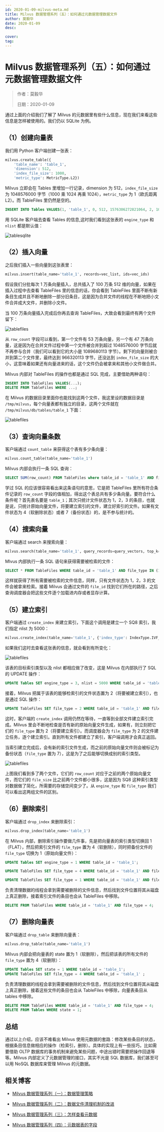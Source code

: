 ```yaml
---
id: 2020-01-09-milvus-meta.md
title: Milvus 数据管理系列（五）：如何通过元数据管理数据文件
author: 莫毅华
date: 2020-01-09
desc:

cover:
tag:
---
```


# Milvus 数据管理系列（五）：如何通过元数据管理数据文件

> 作者：莫毅华
>
> 日期：2020-01-09

通过上面的介绍我们了解了 Milvus 的元数据里有些什么信息，现在我们来看这些信息是怎样被使用的。我们仍以 SQLite 为例。

## （1）创建向量表

我们用 Python 客户端创建一张表：

```python
milvus.create_table({
    'table_name': 'table_1',
    'dimension': 512,
    'index_file_size': 1000,
    'metric_type': MetricType.L2})
```

Milvus 立即会在 Tables 里增加一行记录，dimension 为 512，`index_file_size` 为 1048576000 字节（1000 乘 1024 再乘 1024），`metric_type` 为 1（欧氏距离 L2）。而 TableFiles 里仍然是空的。

```sql
INSERT INTO Tables VALUES(1, 'table_1', 0, 512, 1576306272821064, 2, 1048576000, 1, 16384, 1, , , '0.6.0')
```

用 SQLite 客户端去查看 Tables 的信息,这时我们看到这张表的 `engine_type` 和 `nlist` 都是默认值：

![tablesqlite](https://raw.githubusercontent.com/milvus-io/community/master/blog/assets/metadata/table_sqlite.png)

## （2）插入向量

之后我们插入一些向量到这张表里：

```python
milvus.insert(table_name='table_1', records=vec_list, ids=vec_ids)
```

假设我们分批每次 1 万条向量插入，总共插入了 100 万条 512 维的向量，如果在插入过程中去查看 TableFiles 里的信息的话，你会看到 TableFiles 里面不断有新条目生成并且不断地删除一部分旧条目，这是因为合并文件的线程在不断地把小文件合并成大文件，并删除小文件。

当 100 万条向量插入完成后你再去查询 TableFiles，大致会看到最终有两个文件留下：

![tablefiles](https://raw.githubusercontent.com/milvus-io/community/master/blog/assets/metadata/table_files.png)

从 `row_count` 字段可以看到，第一个文件有 53 万条向量，另一个有 47 万条向量，这是因为在合并文件过程中第一个文件被合并到超过 1048576000 字节后就不再参与合并（我们可以看到它的大小是 1089680113 字节）。剩下的向量则被合并到第二个文件里，最终达到 966320113 字节，还没达到 `index_file_size` 的大小，这意味着如果还有向量进来的话，这个文件仍会被拿来和其他小文件做合并。

Milvus 内部对 TableFiles 的操作也都是通过 SQL 完成，主要借助两种语句：

```sql
INSERT INTO TableFiles VALUES(...);
DELETE FROM TableFiles WHERE ...;
```

在 Milvus 的数据目录里面你也能找到这两个文件，我这里设的数据目录是 `/tmp/milvus`，每个向量表都有独立的目录，这两个文件就在 `/tmp/milvus/db/tables/table_1` 下面：

![tablefiles](https://raw.githubusercontent.com/milvus-io/community/master/blog/assets/metadata/tmp_milvus.png)

## （3）查询向量条数

客户端通过 `count_table` 来获得这个表有多少条向量：

```python
milvus.count_table(table_name='table_1')
```

Milvus 内部会执行一条 SQL 查询：

```sql
SELECT SUM(row_count) FROM TableFiles where table_id = 'table_1' AND file_type IN (1, 2, 3);
```

学过 SQL 的应该很容易看出来这条语句的意思，它是把 TableFiles 里所有符合条件记录的 `row_count` 字段的值相加，得出这个表总共有多少条向量。要符合什么条件呢？首先表名要是 `table_1`；其次只统计文件状态为 1，2，3 的条目，也就是说，只统计原始向量文件，将要建立索引的文件，建立好索引的文件。如果有文件状态为 4（软删除状态）或者 7（备份状态）的，是不参与统计的。

## （4）搜索向量

客户端通过 search 来搜索向量：

```python
milvus.search(table_name='table_1', query_records=query_vectors, top_k=100, nprobe=32)
```

Mlvus 内部执行一条 SQL 语句来获得需要被检索的文件：

```sql
SELECT * FROM TableFiles WHERE table_id = 'table_1' AND file_type IN (1, 2, 3);
```

这样就获得了所有需要被检索的文件信息，同样，只有文件状态为 1，2，3 的文件会被拿来检索。接着 Milvus 会通过文件的 `file_id` 找到它们所在的路径，之后查询调度器会把这些文件逐个加载进内存或者显存计算。

## （5）建立索引

客户端通过 `create_index` 来建立索引，下面这个调用是建立一个 SQ8 索引，我们指定 nlist 为 5000：

```python
milvus.create_index(table_name='table_1', {'index_type': IndexType.IVF_SQ8, 'nlist': 5000})
```

如果我们这时去查看这张表的信息，就会看到有所变化：

![tablefiles](https://raw.githubusercontent.com/milvus-io/community/master/blog/assets/metadata/index_1.png)

该表的目标索引类型以及 nlist 都相应做了改变，这是 Milvus 在内部执行了 SQL 的 UPDATE 操作：

```sql
UPDATE Tables SET engine_type = 3, nlist = 5000 WHERE table_id = 'table_1';
```

接着，Milvus 把属于该表的能够检索引的文件状态置为 2（将要被建立索引），也是通过 SQL 操作：

```sql
UPDATE TableFiles SET file_type = 2 WHERE table_id = 'table_1' AND file_type = 1;
```

这时，客户端的 `create_index` 调用仍然在等待，一直等到全部文件建立索引完成。Milvus 里会不断地检查是否有新的原始向量文件生成，如果有，则立刻把它们的 `file_type` 置为 2（将要建立索引）。而调度器会为 `file_type` 为 2 的文件建立任务，逐个建立索引。直到所有文件都建立了索引，客户端调用才会真正返回。

当索引建立完成后，会有新的索引文件生成，而之前的原始向量文件则会被标记为备份状态（`file_type` 置为 7），这是为了之后能够切换成别的索引类型。

![tablefiles](https://raw.githubusercontent.com/milvus-io/community/master/blog/assets/metadata/index_2.png)

上图我们看到多了两个文件，它们的 `row_count` 对应于之前的两个原始向量文件，而它们的 `file_size` 比之前两个文件都小很多，这是因为 SQ8 这种索引类型对数据做了简化，所需要的存储空间变少了。从 `engine_type` 和 `file_type` 我们可以看出这两组文件的区别。

## （6）删除索引

客户端通过 `drop_index` 来删除索引：

```python
milvus.drop_index(table_name='table_1')
```

在 Milvus 内部，删除索引操作要做几件事，先是把向量表的索引类型切换回 1（FLAT），然后把索引文件的 `file_type` 置为 4（软删除），同时把备份文件的 `file_type` 切换为 1（原始向量文件）：

```sql
UPDATE Tables SET engine_type = 1 WHERE table_id = 'table_1';

UPDATE TableFiles SET file_type = 4 WHERE table_id = 'table_1' AND file_type = 3;

UPDATE TableFiles SET file_type = 1 WHERE table_id = 'table_1' AND file_type = 7;
```

负责清理数据的线程会拿到需要被删除的文件信息，然后找到文件位置将其从磁盘上真正删除，接着索引文件的条目也会从 TableFiles 中移除。

```sql
DELETE FROM TableFiles WHERE table_id = 'table_1' AND file_type = 4;
```

## （7）删除向量表

客户端通过 `drop_table` 来删除向量表：

```python
milvus.drop_table(table_name='table_1')
```

Milvus 内部会把向量表的 state 置为 1（软删除），然后把该表的所有文件的 `file_type` 置为 4（软删除）：

```sql
UPDATE Tables SET state = 1 WHERE table_id = 'table_1';
UPDATE TableFiles SET file_type = 4 WHERE table_id = 'table_1' ;
```

负责清理数据的线程会拿到需要被删除的文件信息，然后找到文件位置将其从磁盘上真正删除，接着这些文件的条目也会从 TableFiles 中移除，向量表条目从 tables 中移除。

```sql
DELETE FROM TableFiles WHERE table_id = 'table_1' AND file_type = 4;
DELETE FROM Tables WHERE state = 1;
```

## 总结

通过以上介绍，应该不难看出 Milvus 使用元数据的套路：修改某些条目的状态，根据条目信息做相应的操作（检索引，删除）。具体的实现上有一些技巧，比如需要借助 OLTP 数据库的事务机制来避免某些问题，中途出错时需要把操作回退等等。Milvus 内部定义了元数据管理的接口，其实不光是 SQL 数据库，我们甚至可以用 NoSQL 数据库来管理 Milvus 的元数据。

## 相关博客

- [Milvus 数据管理系列（一）：数据管理策略](2019-11-08-data-management.md)
- [Milvus 数据管理系列（二）：数据文件清理机制的改进](2019-12-18-datafile-cleanup.md)
- [Milvus 数据管理系列（三）：怎样查看元数据](2019-12-24-view-metadata.md)

- [Milvus 数据管理系列（四）：元数据表的字段](2019-12-27-meta-table.md)
